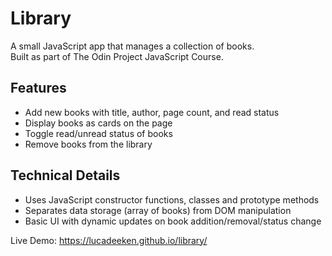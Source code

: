 # Library

A small JavaScript app that manages a collection of books.  
Built as part of The Odin Project JavaScript Course.

## Features
- Add new books with title, author, page count, and read status  
- Display books as cards on the page  
- Toggle read/unread status of books  
- Remove books from the library  

## Technical Details
- Uses JavaScript constructor functions, classes and prototype methods  
- Separates data storage (array of books) from DOM manipulation  
- Basic UI with dynamic updates on book addition/removal/status change  

Live Demo: https://lucadeeken.github.io/library/
